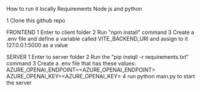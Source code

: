 How to run it locally
Requirements
Node js and python

1 Clone this github repo

FRONTEND
1 Enter to client folder
2 Run "npm install" command
3 Create a .env file and define a variable called VITE_BACKEND_URI and assign to it 127.0.0.1:5000 as a value

SERVER
1 Enter to server folder
2 Run the "pip instqll -r requirements.txt" command
3 Create a .env file that has these values: AZURE_OPENAI_ENDPOINT=<AZURE_OPENAI_ENDPOINT> AZURE_OPENAI_KEY=<AZURE_OPENAI_KEY>
4 run python main.py to start the server
